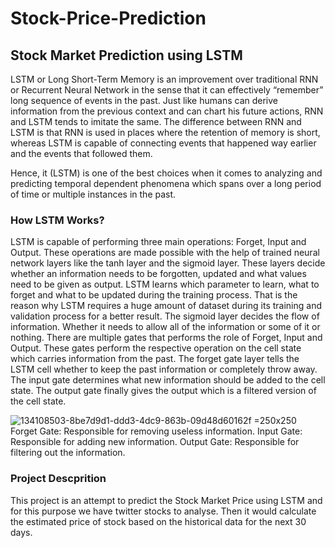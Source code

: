 # Stock-Price-Prediction

## Stock Market Prediction using LSTM
LSTM or Long Short-Term Memory is an improvement over traditional RNN or Recurrent Neural Network in the sense that it can effectively “remember” long sequence of events in the past. Just like humans can derive information from the previous context and can chart his future actions, RNN and LSTM tends to imitate the same. The difference between RNN and LSTM is that RNN is used in places where the retention of memory is short, whereas LSTM is capable of connecting events that happened way earlier and the events that followed them.

Hence, it (LSTM) is one of the best choices when it comes to analyzing and predicting temporal dependent phenomena which spans over a long period of time or multiple instances in the past.

### How LSTM Works?
LSTM is capable of performing three main operations: Forget, Input and Output. These operations are made possible with the help of trained neural network layers like the tanh layer and the sigmoid layer. These layers decide whether an information needs to be forgotten, updated and what values need to be given as output. LSTM learns which parameter to learn, what to forget and what to be updated during the training process. That is the reason why LSTM requires a huge amount of dataset during its training and validation process for a better result. The sigmoid layer decides the flow of information. Whether it needs to allow all of the information or some of it or nothing.
There are multiple gates that performs the role of Forget, Input and Output. These gates perform the respective operation on the cell state which carries information from the past. The forget gate layer tells the LSTM cell whether to keep the past information or completely throw away. The input gate determines what new information should be added to the cell state. The output gate finally gives the output which is a filtered version of the cell state.

![134108503-8be7d9d1-ddd3-4dc9-863b-09d48d60162f =250x250](https://user-images.githubusercontent.com/113554794/234185610-1fc496c2-8115-4013-8d25-315fcfde83bc.png)
Forget Gate: Responsible for removing useless information. 
Input Gate: Responsible for adding new information. 
Output Gate: Responsible for filtering out the information.

### Project Descprition
This project is an attempt to predict the Stock Market Price using LSTM and for this purpose we have twitter stocks to analyse.
Then it would calculate the estimated price of stock based on the historical data for the next 30 days.
